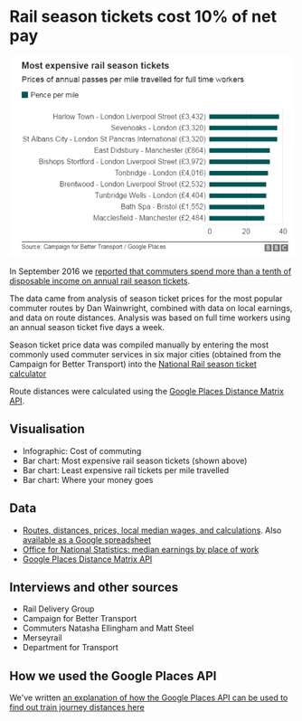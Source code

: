 # Rail season tickets cost 10% of net pay

![](https://raw.githubusercontent.com/BBC-Data-Unit/rail-season-tickets/master/Most%20expensive%20rail%20season%20tickets.png)

In September 2016 we [reported that commuters spend more than a tenth of disposable income on annual rail season tickets](http://www.bbc.co.uk/news/uk-england-37166033).

The data came from analysis of season ticket prices for the most popular commuter routes by Dan Wainwright, combined with data on local earnings, and data on route distances. Analysis was based on full time workers using an annual season ticket five days a week.

Season ticket price data was compiled manually by entering the most commonly used commuter services in six major cities (obtained from the Campaign for Better Transport) into the [National Rail season ticket calculator](http://ojp.nationalrail.co.uk/service/seasonticket/search)

Route distances were calculated using the [Google Places Distance Matrix API](https://developers.google.com/maps/documentation/distance-matrix/intro).

## Visualisation

* Infographic: Cost of commuting
* Bar chart: Most expensive rail season tickets (shown above)
* Bar chart: Least expensive rail tickets per mile travelled
* Bar chart: Where your money goes

## Data

* [Routes, distances, prices, local median wages, and calculations](https://github.com/BBC-Data-Unit/rail-season-tickets/blob/master/Breakdown%20of%20annual%20rail%20passes%20-%20BBC%20News.csv). Also [available as a Google spreadsheet](https://docs.google.com/spreadsheets/d/1mUb-HMoNw10tYmdhmoDotqenrF5Y3e5ItkbWNXYFL_E/pub?output=csv)
* [Office for National Statistics: median earnings by place of work](http://www.ons.gov.uk/employmentandlabourmarket/peopleinwork/earningsandworkinghours/datasets/placeofworkbylocalauthorityashetable7)
* [Google Places Distance Matrix API](https://developers.google.com/maps/documentation/distance-matrix/intro)

## Interviews and other sources

* Rail Delivery Group
* Campaign for Better Transport
* Commuters Natasha Ellingham and Matt Steel
* Merseyrail
* Department for Transport

## How we used the Google Places API

We've written [an explanation of how the Google Places API can be used to find out train journey distances here](https://github.com/BBC-Data-Unit/rail-season-tickets/blob/master/google-places-api.md)
